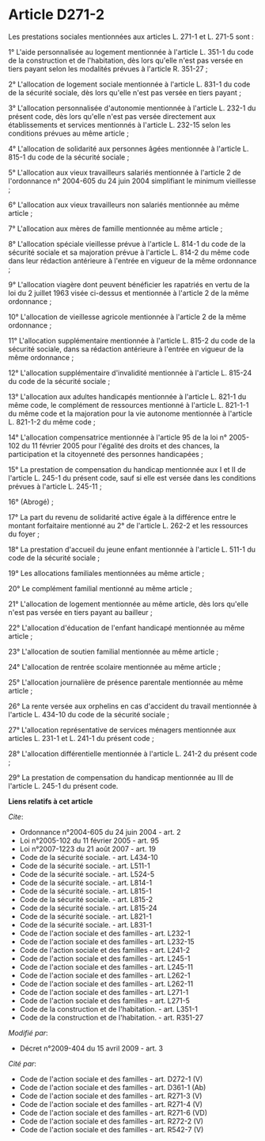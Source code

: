 # Article D271-2

Les prestations sociales mentionnées aux articles L. 271-1 et L. 271-5 sont : 

1° L'aide personnalisée au logement mentionnée à l'article L. 351-1 du code de la construction et de l'habitation, dès lors
qu'elle n'est pas versée en tiers payant selon les modalités prévues à l'article R. 351-27 ; 

2° L'allocation de logement sociale mentionnée à l'article L. 831-1 du code de la sécurité sociale, dès lors qu'elle n'est
pas versée en tiers payant ; 

3° L'allocation personnalisée d'autonomie mentionnée à l'article L. 232-1 du présent code, dès lors qu'elle n'est pas versée
directement aux établissements et services mentionnés à l'article L. 232-15 selon les conditions prévues au même article ; 

4° L'allocation de solidarité aux personnes âgées mentionnée à l'article L. 815-1 du code de la sécurité sociale ; 

5° L'allocation aux vieux travailleurs salariés mentionnée à l'article 2 de l'ordonnance n° 2004-605 du 24 juin 2004
simplifiant le minimum vieillesse ; 

6° L'allocation aux vieux travailleurs non salariés mentionnée au même article ; 

7° L'allocation aux mères de famille mentionnée au même article ; 

8° L'allocation spéciale vieillesse prévue à l'article L. 814-1 du code de la sécurité sociale et sa majoration prévue à
l'article L. 814-2 du même code dans leur rédaction antérieure à l'entrée en vigueur de la même ordonnance ; 

9° L'allocation viagère dont peuvent bénéficier les rapatriés en vertu de la loi du 2 juillet 1963 visée ci-dessus et
mentionnée à l'article 2 de la même ordonnance ; 

10° L'allocation de vieillesse agricole mentionnée à l'article 2 de la même ordonnance ; 

11° L'allocation supplémentaire mentionnée à l'article L. 815-2 du code de la sécurité sociale, dans sa rédaction antérieure
à l'entrée en vigueur de la même ordonnance ; 

12° L'allocation supplémentaire d'invalidité mentionnée à l'article L. 815-24 du code de la sécurité sociale ; 

13° L'allocation aux adultes handicapés mentionnée à l'article L. 821-1 du même code, le complément de ressources mentionné à
l'article L. 821-1-1 du même code et la majoration pour la vie autonome mentionnée à l'article L. 821-1-2 du même code ; 

14° L'allocation compensatrice mentionnée à l'article 95 de la loi n° 2005-102 du 11 février 2005 pour l'égalité des droits
et des chances, la participation et la citoyenneté des personnes handicapées ; 

15° La prestation de compensation du handicap mentionnée aux I et II de l'article L. 245-1 du présent code, sauf si elle est
versée dans les conditions prévues à l'article L. 245-11 ; 

16° (Abrogé) ; 

17° La part du revenu de solidarité active égale à la différence entre le montant forfaitaire mentionné au 2° de l'article L.
262-2 et les ressources du foyer ; 

18° La prestation d'accueil du jeune enfant mentionnée à l'article L. 511-1 du code de la sécurité sociale ; 

19° Les allocations familiales mentionnées au même article ; 

20° Le complément familial mentionné au même article ; 

21° L'allocation de logement mentionnée au même article, dès lors qu'elle n'est pas versée en tiers payant au bailleur ; 

22° L'allocation d'éducation de l'enfant handicapé mentionnée au même article ; 

23° L'allocation de soutien familial mentionnée au même article ; 

24° L'allocation de rentrée scolaire mentionnée au même article ; 

25° L'allocation journalière de présence parentale mentionnée au même article ; 

26° La rente versée aux orphelins en cas d'accident du travail mentionnée à l'article L. 434-10 du code de la sécurité
sociale ; 

27° L'allocation représentative de services ménagers mentionnée aux articles L. 231-1 et L. 241-1 du présent code ; 

28° L'allocation différentielle mentionnée à l'article L. 241-2 du présent code ; 

29° La prestation de compensation du handicap mentionnée au III de l'article L. 245-1 du présent code.

**Liens relatifs à cet article**

_Cite_:

  - Ordonnance n°2004-605 du 24 juin 2004 - art. 2
  - Loi n°2005-102 du 11 février 2005 - art. 95
  - Loi n°2007-1223 du 21 août 2007 - art. 19
  - Code de la sécurité sociale. - art. L434-10
  - Code de la sécurité sociale. - art. L511-1
  - Code de la sécurité sociale. - art. L524-5
  - Code de la sécurité sociale. - art. L814-1
  - Code de la sécurité sociale. - art. L815-1
  - Code de la sécurité sociale. - art. L815-2
  - Code de la sécurité sociale. - art. L815-24
  - Code de la sécurité sociale. - art. L821-1
  - Code de la sécurité sociale. - art. L831-1
  - Code de l'action sociale et des familles - art. L232-1
  - Code de l'action sociale et des familles - art. L232-15
  - Code de l'action sociale et des familles - art. L241-2
  - Code de l'action sociale et des familles - art. L245-1
  - Code de l'action sociale et des familles - art. L245-11
  - Code de l'action sociale et des familles - art. L262-1
  - Code de l'action sociale et des familles - art. L262-11
  - Code de l'action sociale et des familles - art. L271-1
  - Code de l'action sociale et des familles - art. L271-5
  - Code de la construction et de l'habitation. - art. L351-1
  - Code de la construction et de l'habitation. - art. R351-27

_Modifié par_:

  - Décret n°2009-404 du 15 avril 2009 - art. 3

_Cité par_:

  - Code de l'action sociale et des familles - art. D272-1 (V)
  - Code de l'action sociale et des familles - art. D361-1 (Ab)
  - Code de l'action sociale et des familles - art. R271-3 (V)
  - Code de l'action sociale et des familles - art. R271-4 (V)
  - Code de l'action sociale et des familles - art. R271-6 (VD)
  - Code de l'action sociale et des familles - art. R272-2 (V)
  - Code de l'action sociale et des familles - art. R542-7 (V)
